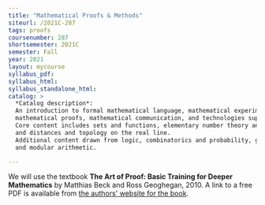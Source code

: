 ```yaml
---
title: "Mathematical Proofs & Methods"
siteurl: /2021C-287
tags: proofs
coursenumber: 287
shortsemester: 2021C
semester: Fall
year: 2021
layout: mycourse
syllabus_pdf:
syllabus_html:
syllabus_standalone_html:
catalog: >
  *Catalog description*:
  An introduction to formal mathematical language, mathematical experimentation,
  mathematical proofs, mathematical communication, and technologies supporting the above.
  Core content includes sets and functions, elementary number theory and induction,
  and distances and topology on the real line.
  Additional content drawn from logic, combinatorics and probability, graph theory,
  and modular arithmetic.

---
```


We will use the textbook
**The Art of Proof: Basic Training for Deeper Mathematics**
by Matthias Beck and Ross Geoghegan, 2010.
A link to a free PDF is available from
[the authors' website for the book](http://math.sfsu.edu/beck/aop.html).



